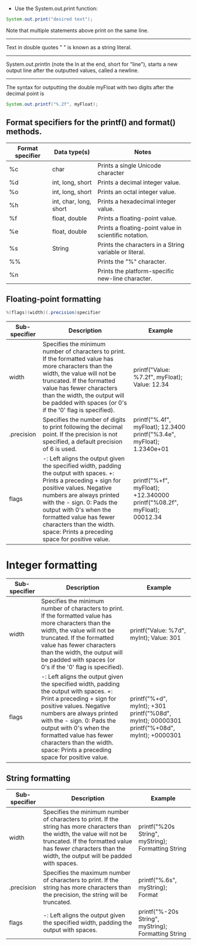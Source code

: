 - Use the System.out.print function:
```java
System.out.print("desired text");
```

Note that multiple statements above print on the same line.

---

Text in double quotes " " is known as a string literal. 

---

System.out.println (note the ln at the end, short for "line"), starts a new output line after the outputted values, called a newline.

---

The syntax for outputting the double myFloat with two digits after the decimal point is
```java
System.out.printf("%.2f", myFloat);
```

## Format specifiers for the printf() and format() methods.

| Format specifier | Data type(s)|	Notes |
| ----- | ------ | -------|
| %c |	char	| Prints a single Unicode character |
| %d |	int, long, short |	Prints a decimal integer value. |
| %o |	int, long, short |	Prints an octal integer value. |
| %h |	int, char, long, short |	Prints a hexadecimal integer value. |
| %f | 	float, double |	Prints a floating-point value. |
| %e |	float, double |	Prints a floating-point value in scientific notation. |
| %s |	String | Prints the characters in a String variable or literal. |
| %% | | Prints the "%" character. |
| %n | | Prints the platform-specific new-line character. |

## Floating-point formatting

```java
%(flags)(width)(.precision)specifier
```
| Sub-specifier |	Description |	Example |
| --- | --- | --- |
| width |	Specifies the minimum number of characters to print. If the formatted value has more characters than the width, the value will not be truncated. If the formatted value has fewer characters than the width, the output will be padded with spaces (or 0's if the '0' flag is specified). |	printf("Value: %7.2f", myFloat); Value:   12.34 |
| .precision |	Specifies the number of digits to print following the decimal point. If the precision is not specified, a default precision of 6 is used. |	printf("%.4f", myFloat); 12.3400 printf("%3.4e", myFloat); 1.2340e+01 |
| flags |	-: Left aligns the output given the specified width, padding the output with spaces. +: Prints a preceding + sign for positive values. Negative numbers are always printed with the - sign. 0: Pads the output with 0's when the formatted value has fewer characters than the width. space: Prints a preceding space for positive value. | printf("%+f", myFloat); +12.340000 printf("%08.2f", myFloat); 00012.34 |

#  Integer formatting
| Sub-specifier |	Description |	Example |
| --- | --- | --- |
| width | Specifies the minimum number of characters to print. If the formatted value has more characters than the width, the value will not be truncated. If the formatted value has fewer characters than the width, the output will be padded with spaces (or 0's if the '0' flag is specified). | printf("Value: %7d", myInt);  Value:     301 |
| flags |	-: Left aligns the output given the specified width, padding the output with spaces.  +: Print a preceding + sign for positive values. Negative numbers are always printed with the - sign. 0: Pads the output with 0's when the formatted value has fewer characters than the width. space: Prints a preceding space for positive value. |	printf("%+d", myInt);   +301 printf("%08d", myInt);   00000301  printf("%+08d", myInt);  +0000301 |

##  String formatting
| Sub-specifier |	Description |	Example |
| --- | --- | --- |
| width |	Specifies the minimum number of characters to print. If the string has more characters than the width, the value will not be truncated. If the formatted value has fewer characters than the width, the output will be padded with spaces. | printf("%20s String", myString); Formatting String |
| .precision |	Specifies the maximum number of characters to print. If the string has more characters than the precision, the string will be truncated. | 	printf("%.6s", myString);  Format |
| flags |	-: Left aligns the output given the specified width, padding the output with spaces. |	printf("%-20s String", myString);  Formatting           String |

